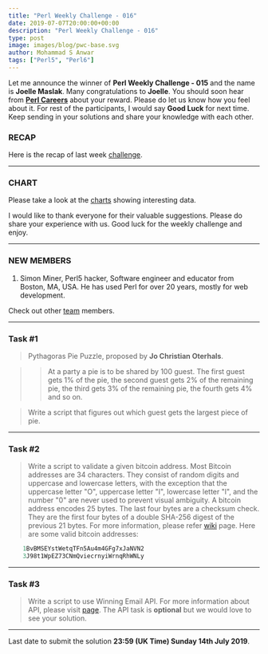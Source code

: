 ```yaml
---
title: "Perl Weekly Challenge - 016"
date: 2019-07-07T20:00:00+00:00
description: "Perl Weekly Challenge - 016"
type: post
image: images/blog/pwc-base.svg
author: Mohammad S Anwar
tags: ["Perl5", "Perl6"]
---
```

Let me announce the winner of **Perl Weekly Challenge - 015** and the name is **Joelle Maslak**. Many congratulations to **Joelle**. You should soon hear from **[Perl Careers](https://perl.careers/)** about your reward. Please do let us know how you feel about it. For rest of the participants, I would say **Good Luck** for next time. Keep sending in your solutions and share your knowledge with each other.

### RECAP

Here is the recap of last week [challenge](/blog/recap-challenge-015).

***

### CHART

Please take a look at the [charts](/chart) showing interesting data.

I would like to thank everyone for their valuable suggestions. Please do share your experience with us.
Good luck for the weekly challenge and enjoy.

***

### NEW MEMBERS

1) Simon Miner, Perl5 hacker, Software engineer and educator from Boston, MA, USA. He has used Perl for over 20 years, mostly for web development.

Check out other [team](/team) members.

***

### Task #1

> Pythagoras Pie Puzzle, proposed by **Jo Christian Oterhals**.

>> At a party a pie is to be shared by 100 guest. The first guest gets 1% of the pie, the second guest gets 2% of the remaining pie, the third gets 3% of the remaining pie, the fourth gets 4% and so on.

> Write a script that figures out which guest gets the largest piece of pie.

***

### Task #2

> Write a script to validate a given bitcoin address. Most Bitcoin addresses are 34 characters. They consist of random digits and uppercase and lowercase letters, with the exception that the uppercase letter "O", uppercase letter "I", lowercase letter "l", and the number "0" are never used to prevent visual ambiguity. A bitcoin address encodes 25 bytes. The last four bytes are a checksum check. They are the first four bytes of a double SHA-256 digest of the previous 21 bytes. For more information, please refer [wiki](https://en.bitcoin.it/wiki/Address) page. Here are some valid bitcoin addresses:

```perl
    1BvBMSEYstWetqTFn5Au4m4GFg7xJaNVN2
    3J98t1WpEZ73CNmQviecrnyiWrnqRhWNLy
```

***

### Task #3

> Write a script to use Winning Email API. For more information about API, please visit [page](https://winning.email/api/v1/docs). The API task is **optional** but we would love to see your solution.

***

Last date to submit the solution **23:59 (UK Time) Sunday 14th July 2019**.
